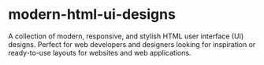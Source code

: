 # modern-html-ui-designs
A collection of modern, responsive, and stylish HTML user interface (UI) designs. Perfect for web developers and designers looking for inspiration or ready-to-use layouts for websites and web applications.
